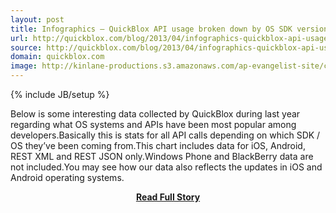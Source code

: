 ```yaml
---
layout: post
title: Infographics – QuickBlox API usage broken down by OS SDK versions
url: http://quickblox.com/blog/2013/04/infographics-quickblox-api-usage-broken-down-by-os-sdk-versions/
source: http://quickblox.com/blog/2013/04/infographics-quickblox-api-usage-broken-down-by-os-sdk-versions/
domain: quickblox.com
image: http://kinlane-productions.s3.amazonaws.com/ap-evangelist-site/curated/screenshots/7243_quickblox_com.png
---
```

{% include JB/setup %}<p>Below is some interesting data collected by QuickBlox during last year regarding what OS systems and APIs have been most popular among developers.Basically this is stats for all API calls depending on which SDK / OS they’ve been coming from.This chart includes data for iOS, Android, REST XML and REST JSON only.Windows Phone and BlackBerry data are not included.You may see how our data also reflects the updates in iOS and Android operating systems.</p>
<center><p><a href="http://quickblox.com/blog/2013/04/infographics-quickblox-api-usage-broken-down-by-os-sdk-versions/" style='padding:25px; font-sze:18px; font-weight: bold;'>Read Full Story</a></p></center>
